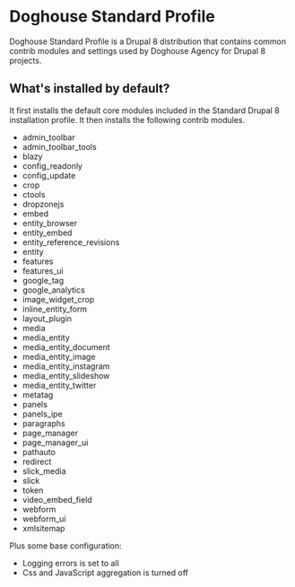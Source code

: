 # Doghouse Standard Profile

Doghouse Standard Profile is a Drupal 8 distribution that contains common contrib modules and settings used by Doghouse Agency for Drupal 8 projects.

## What's installed by default?

It first installs the default core modules included in the Standard Drupal 8 installation profile. It then installs the following contrib modules.

  - admin_toolbar
  - admin_toolbar_tools
  - blazy
  - config_readonly
  - config_update
  - crop
  - ctools
  - dropzonejs
  - embed
  - entity_browser
  - entity_embed
  - entity_reference_revisions
  - entity
  - features
  - features_ui
  - google_tag
  - google_analytics
  - image_widget_crop
  - inline_entity_form
  - layout_plugin
  - media
  - media_entity
  - media_entity_document
  - media_entity_image
  - media_entity_instagram
  - media_entity_slideshow
  - media_entity_twitter
  - metatag
  - panels
  - panels_ipe
  - paragraphs
  - page_manager
  - page_manager_ui
  - pathauto
  - redirect
  - slick_media
  - slick
  - token
  - video_embed_field
  - webform
  - webform_ui
  - xmlsitemap

Plus some base configuration:

* Logging errors is set to all
* Css and JavaScript aggregation is turned off
